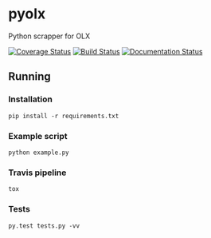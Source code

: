 # pyolx
Python scrapper for OLX

[![Coverage Status](https://coveralls.io/repos/github/aklein13/pyolx/badge.svg?branch=master)](https://coveralls.io/github/aklein13/pyolx?branch=master)
[![Build Status](https://travis-ci.org/aklein13/pyolx.svg?branch=master)](https://travis-ci.org/aklein13/pyolx)
[![Documentation Status](https://readthedocs.org/projects/olxpy/badge/?version=latest)](http://olxpy.readthedocs.io/en/latest/?badge=latest)


## Running 

### Installation

```
pip install -r requirements.txt
```

### Example script
```
python example.py
```

### Travis pipeline
```
tox
```

### Tests
```
py.test tests.py -vv
```



